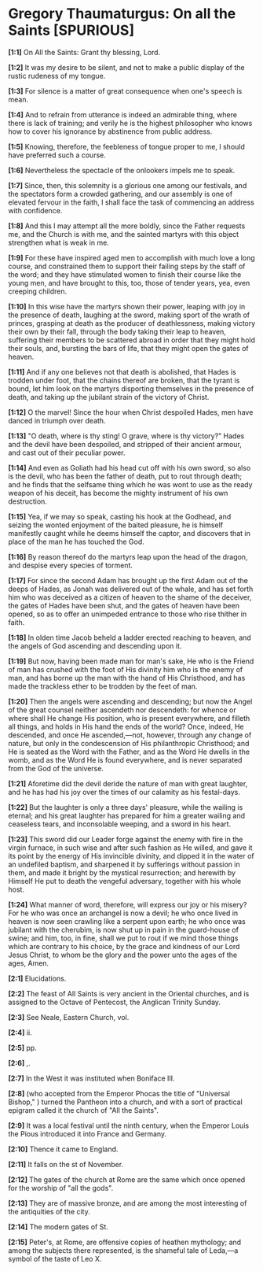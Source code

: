 # Gregory Thaumaturgus: On all the Saints [SPURIOUS]

**[1:1]** On All the Saints: Grant thy blessing, Lord.

**[1:2]** It was my desire to be silent, and not to make a public display of the rustic rudeness of my tongue.

**[1:3]** For silence is a matter of great consequence when one's speech is mean.

**[1:4]** And to refrain from utterance is indeed an admirable thing, where there is lack of training; and verily he is the highest philosopher who knows how to cover his ignorance by abstinence from public address.

**[1:5]** Knowing, therefore, the feebleness of tongue proper to me, I should have preferred such a course.

**[1:6]** Nevertheless the spectacle of the onlookers impels me to speak.

**[1:7]** Since, then, this solemnity is a glorious one among our festivals, and the spectators form a crowded gathering, and our assembly is one of elevated fervour in the faith, I shall face the task of commencing an address with confidence.

**[1:8]** And this I may attempt all the more boldly, since the Father requests me, and the Church is with me, and the sainted martyrs with this object strengthen what is weak in me.

**[1:9]** For these have inspired aged men to accomplish with much love a long course, and constrained them to support their failing steps by the staff of the word; and they have stimulated women to finish their course like the young men, and have brought to this, too, those of tender years, yea, even creeping children.

**[1:10]** In this wise have the martyrs shown their power, leaping with joy in the presence of death, laughing at the sword, making sport of the wrath of princes, grasping at death as the producer of deathlessness, making victory their own by their fall, through the body taking their leap to heaven, suffering their members to be scattered abroad in order that they might hold their souls, and, bursting the bars of life, that they might open the gates of heaven.

**[1:11]** And if any one believes not that death is abolished, that Hades is trodden under foot, that the chains thereof are broken, that the tyrant is bound, let him look on the martyrs disporting themselves in the presence of death, and taking up the jubilant strain of the victory of Christ.

**[1:12]** O the marvel! Since the hour when Christ despoiled Hades, men have danced in triumph over death.

**[1:13]** "O death, where is thy sting! O grave, where is thy victory?" Hades and the devil have been despoiled, and stripped of their ancient armour, and cast out of their peculiar power.

**[1:14]** And even as Goliath had his head cut off with his own sword, so also is the devil, who has been the father of death, put to rout through death; and he finds that the selfsame thing which he was wont to use as the ready weapon of his deceit, has become the mighty instrument of his own destruction.

**[1:15]** Yea, if we may so speak, casting his hook at the Godhead, and seizing the wonted enjoyment of the baited pleasure, he is himself manifestly caught while he deems himself the captor, and discovers that in place of the man he has touched the God.

**[1:16]** By reason thereof do the martyrs leap upon the head of the dragon, and despise every species of torment.

**[1:17]** For since the second Adam has brought up the first Adam out of the deeps of Hades, as Jonah was delivered out of the whale, and has set forth him who was deceived as a citizen of heaven to the shame of the deceiver, the gates of Hades have been shut, and the gates of heaven have been opened, so as to offer an unimpeded entrance to those who rise thither in faith.

**[1:18]** In olden time Jacob beheld a ladder erected reaching to heaven, and the angels of God ascending and descending upon it.

**[1:19]** But now, having been made man for man's sake, He who is the Friend of man has crushed with the foot of His divinity him who is the enemy of man, and has borne up the man with the hand of His Christhood, and has made the trackless ether to be trodden by the feet of man.

**[1:20]** Then the angels were ascending and descending; but now the Angel of the great counsel neither ascendeth nor descendeth: for whence or where shall He change His position, who is present everywhere, and filleth all things, and holds in His hand the ends of the world? Once, indeed, He descended, and once He ascended,—not, however, through any change of nature, but only in the condescension of His philanthropic Christhood; and He is seated as the Word with the Father, and as the Word He dwells in the womb, and as the Word He is found everywhere, and is never separated from the God of the universe.

**[1:21]** Aforetime did the devil deride the nature of man with great laughter, and he has had his joy over the times of our calamity as his festal-days.

**[1:22]** But the laughter is only a three days' pleasure, while the wailing is eternal; and his great laughter has prepared for him a greater wailing and ceaseless tears, and inconsolable weeping, and a sword in his heart.

**[1:23]** This sword did our Leader forge against the enemy with fire in the virgin furnace, in such wise and after such fashion as He willed, and gave it its point by the energy of His invincible divinity, and dipped it in the water of an undefiled baptism, and sharpened it by sufferings without passion in them, and made it bright by the mystical resurrection; and herewith by Himself He put to death the vengeful adversary, together with his whole host.

**[1:24]** What manner of word, therefore, will express our joy or his misery? For he who was once an archangel is now a devil; he who once lived in heaven is now seen crawling like a serpent upon earth; he who once was jubilant with the cherubim, is now shut up in pain in the guard-house of swine; and him, too, in fine, shall we put to rout if we mind those things which are contrary to his choice, by the grace and kindness of our Lord Jesus Christ, to whom be the glory and the power unto the ages of the ages, Amen.

**[2:1]** Elucidations.

**[2:2]** The feast of All Saints is very ancient in the Oriental churches, and is assigned to the Octave of Pentecost, the Anglican Trinity Sunday.

**[2:3]** See Neale, Eastern Church, vol.

**[2:4]** ii.

**[2:5]** pp.

**[2:6]** ,.

**[2:7]** In the West it was instituted when Boniface III.

**[2:8]** (who accepted from the Emperor Phocas the title of "Universal Bishop,"  ) turned the Pantheon into a church, and with a sort of practical epigram called it the church of "All the Saints".

**[2:9]** It was a local festival until the ninth century, when the Emperor Louis the Pious introduced it into France and Germany.

**[2:10]** Thence it came to England.

**[2:11]** It falls on the st of November.

**[2:12]** The gates of the church at Rome are the same which once opened for the worship of "all the gods".

**[2:13]** They are of massive bronze, and are among the most interesting of the antiquities of the city.

**[2:14]** The modern gates of St.

**[2:15]** Peter's, at Rome, are offensive copies of heathen mythology; and among the subjects there represented, is the shameful tale of Leda,—a symbol of the taste of Leo X.

